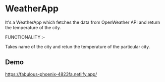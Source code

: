 
# WeatherApp

It's a WeatherApp which fetches the data from OpenWeather API and return the temperature of the city.


FUNCTIONALITY :-

Takes name of the city and retun the temperature of the particular city.


## Demo

https://fabulous-phoenix-4823fa.netlify.app/
